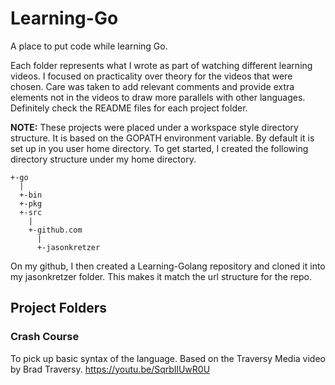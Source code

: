 # Learning-Go
A place to put code while learning Go.

Each folder represents what I wrote as part of watching different learning videos.  I focused on practicality over theory for the videos that were chosen.  Care was taken to add relevant comments and provide extra elements not in the videos to draw more parallels with other languages.  Definitely check the README files for each project folder.

**NOTE:** These projects were placed under a workspace style directory structure.  It is based on the GOPATH environment variable.  By default it is set up in you user home directory.  To get started, I created the following directory structure under my home directory. 

	+-go
	  |
	  +-bin
	  +-pkg
	  +-src
	    |
	    +-github.com
	      |
	      +-jasonkretzer
	      
On my github, I then created a Learning-Golang repository and cloned it into my jasonkretzer folder.  This makes it match the url structure for the repo.

## Project Folders

### Crash Course

To pick up basic syntax of the language.  Based on the Traversy Media video by Brad Traversy. <https://youtu.be/SqrbIlUwR0U>

 
